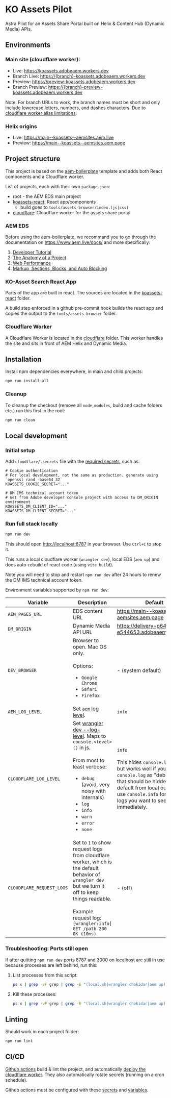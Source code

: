 # KO Assets Pilot

Astra Pilot for an Assets Share Portal built on Helix & Content Hub (Dynamic Media) APIs.

## Environments

### Main site (cloudflare worker):
- Live: https://koassets.adobeaem.workers.dev
- Branch Live: <https://{branch}-koassets.adobeaem.workers.dev>
- Preview: https://preview-koassets.adobeaem.workers.dev
- Branch Preview: <https://{branch}-preview-koassets.adobeaem.workers.dev>

Note: For branch URLs to work, the branch names must be short and only include lowercase letters, numbers, and dashes characters. Due to [cloudflare worker alias limitations](https://developers.cloudflare.com/workers/configuration/previews/#rules-and-limitations).

### Helix origins
- Live: https://main--koassets--aemsites.aem.live
- Preview: https://main--koassets--aemsites.aem.page

## Project structure

This project is based on the [aem-boilerplate](https://github.com/adobe/aem-boilerplate) template and adds both React components and a Cloudflare worker.

List of projects, each with their own `package.json`:
- root - the AEM EDS main project
- [koassets-react](koassets-react): React app/components
  - build goes to `tools/assets-browser/index.(js|css)`
- [cloudflare](cloudflare): Cloudflare worker for the assets share portal

### AEM EDS

Before using the aem-boilerplate, we recommand you to go through the documentation on https://www.aem.live/docs/ and more specifically:

1. [Developer Tutorial](https://www.aem.live/developer/tutorial)
2. [The Anatomy of a Project](https://www.aem.live/developer/anatomy-of-a-project)
3. [Web Performance](https://www.aem.live/developer/keeping-it-100)
4. [Markup, Sections, Blocks, and Auto Blocking](https://www.aem.live/developer/markup-sections-blocks)

### KO-Asset Search React App

Parts of the app are built in react. The sources are located in the [koassets-react](koassets-react) folder.

A build step enforced in a github pre-commit hook builds the react app and copies the output to the `tools/assets-browser` folder.

### Cloudflare Worker

A Cloudflare Worker is located in the [cloudflare](cloudflare) folder. This worker handles the site and sits in front of AEM Helix and Dynamic Media.

## Installation

Install npm dependencies everywhere, in main and child projects:

```sh
npm run install-all
```

### Cleanup

To cleanup the checkout (remove all `node_modules`, build and cache folders etc.) run this first in the root:

```sh
npm run clean
```

## Local development

### Initial setup

Add `cloudflare/.secrets` file with the [required secrets](cloudflare/README.md#secret-store), such as:

```
# Cookie authentication
# For local development, not the same as production. generate using `openssl rand -base64 32`
KOASSETS_COOKIE_SECRET="..."

# DM IMS technical account token
# Get from Adobe developer console project with access to DM_ORIGIN environment
KOASSETS_DM_CLIENT_ID="..."
KOASSETS_DM_CLIENT_SECRET="..."
```

### Run full stack locally

```sh
npm run dev
```

This should open <http://localhost:8787> in your browser. Use `Ctrl+C` to stop it.

This runs a local cloudflare worker (`wrangler dev`), local EDS (`aem up`) and does auto-rebuild of react code (using `vite build`).

Note you will need to stop and restart `npm run dev` after 24 hours to renew the DM IMS technical account token.

Environment variables supported by `npm run dev`:

| Variable | Description | Default |
|----------|-------------|---------|
| `AEM_PAGES_URL` | EDS content URL | https://main--koassets--aemsites.aem.page |
| `DM_ORIGIN` | Dynamic Media API URL | https://delivery-p64403-e544653.adobeaemcloud.com |
| `DEV_BROWSER` | Browser to open. Mac OS only.<br><br>Options:<ul><li>`Google Chrome`</li><li>`Safari`</li><li>`Firefox`</li></ul> | - (system default) |
| `AEM_LOG_LEVEL` | Set [`aem` log level](https://www.aem.live/developer/cli-reference#general-options). | `info` |
| `CLOUDFLARE_LOG_LEVEL` | Set [wrangler dev --log-level](https://developers.cloudflare.com/workers/wrangler/commands/#dev). Maps to `console.<level>()` in js. <br><br>From most to least verbose: <ul><li>`debug` (avoid, very noisy with internals)</li><li>`log`</li><li>`info`</li><li>`warn`</li><li>`error`</li><li>`none`</li></ul> | `info`<br><br> This hides `console.log` output, but works well if you treat `console.log` as "debug" level that should be hidden by default from local output. Then use `console.info` for your test logs you want to see immediately.  |
| `CLOUDFLARE_REQUEST_LOGS` | Set to `1` to show request logs from cloudflare worker, which is the default behavior of `wrangler dev` but we turn it off to keep things readable.<br><br> Example request log:<br>`[wrangler:info] GET /path 200 OK (10ms)` | - (off) |

### Troubleshooting: Ports still open

If after quitting `npm run dev` ports 8787 and 3000 on localhost are still in use because processes are left behind, run this:

1. List processes from this script:
   ```sh
   ps x | grep -vF grep | grep -E "(local.sh|wrangler|chokidar|aem up)"
   ```

2. Kill these processes:
   ```sh
   ps x | grep -vF grep | grep -E "(local.sh|wrangler|chokidar|aem up)" | awk '{print $1}' | xargs kill
   ```

## Linting

Should work in each project folder:

```sh
npm run lint
```

## CI/CD

[Github actions](.github/workflows/) build & lint the project, and automatically [deploy the cloudflare worker](cloudflare/README.md#deploying). They also automatically rotate secrets (running on a cron schedule).

Github actions must be configured with these [secrets](cloudflare/README.md#ci-secrets) and [variables](cloudflare/README.md#ci-variables).